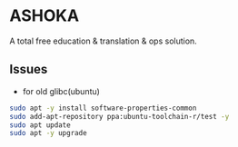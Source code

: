 # ASHOKA

A total free education & translation & ops solution.

## Issues

- for old glibc(ubuntu)

```bash
sudo apt -y install software-properties-common
sudo add-apt-repository ppa:ubuntu-toolchain-r/test -y
sudo apt update
sudo apt -y upgrade
```
